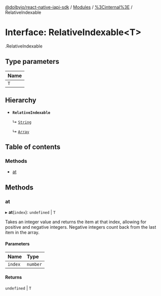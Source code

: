 [@dolbyio/react-native-iapi-sdk](../README.md) / [Modules](../modules.md) / [%3Cinternal%3E](../modules/_internal_.md) / RelativeIndexable

# Interface: RelativeIndexable<T\>

[<internal>](../modules/_internal_.md).RelativeIndexable

## Type parameters

| Name |
| :------ |
| `T` |

## Hierarchy

- **`RelativeIndexable`**

  ↳ [`String`](_internal_.String.md)

  ↳ [`Array`](_internal_.Array.md)

## Table of contents

### Methods

- [at](_internal_.RelativeIndexable.md#at)

## Methods

### at

▸ **at**(`index`): `undefined` \| `T`

Takes an integer value and returns the item at that index,
allowing for positive and negative integers.
Negative integers count back from the last item in the array.

#### Parameters

| Name | Type |
| :------ | :------ |
| `index` | `number` |

#### Returns

`undefined` \| `T`
